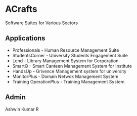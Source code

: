 # ACrafts 
Software Suites for Various Sectors

## Applications
- Professionals - Human Resource Management Suite 
- StudentsCorner - University Students Engagement Suite
- Lend - Library Management System for Corporation 
- SmartQ - Smart Canteen Management System for Institute
- HandsUp - Grivence Management system for university
- MonitorPlus - Domain Netwok Management System
- Training OperationPlus - Training Management System.

## Admin
Ashwin Kumar R



